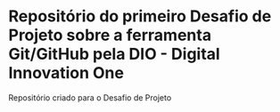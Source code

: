 # Repositório do primeiro Desafio de Projeto sobre a ferramenta Git/GitHub pela DIO - Digital Innovation One
Repositório criado para  o Desafio de Projeto
